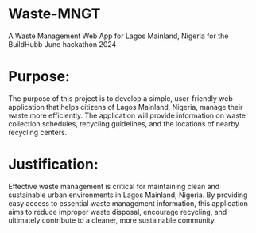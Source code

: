 # Waste-MNGT
A Waste Management Web App for Lagos Mainland, Nigeria for the BuildHubb June hackathon 2024

# Purpose:
The purpose of this project is to develop a simple, user-friendly web application that helps citizens of Lagos Mainland, Nigeria, manage their waste more efficiently. The application will provide information on waste collection schedules, recycling guidelines, and the locations of nearby recycling centers.

# Justification:
Effective waste management is critical for maintaining clean and sustainable urban environments in Lagos Mainland, Nigeria. By providing easy access to essential waste management information, this application aims to reduce improper waste disposal, encourage recycling, and ultimately contribute to a cleaner, more sustainable community.
